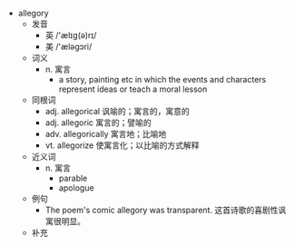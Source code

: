 - allegory
  - 发音
    - 英 /'ælɪg(ə)rɪ/
    - 美 /'æləɡɔri/
  - 词义
    - n. 寓言
      - a story, painting etc in which the events and characters represent ideas or teach a moral lesson
  - 同根词
    - adj. allegorical 讽喻的；寓言的，寓意的
    - adj. allegoric 寓言的；譬喻的
    - adv. allegorically 寓言地；比喻地
    - vt. allegorize 使寓言化；以比喻的方式解释
  - 近义词
    - n. 寓言
      - parable
      - apologue
  - 例句
    - The poem's comic allegory was transparent. 这首诗歌的喜剧性讽寓很明显。
  - 补充